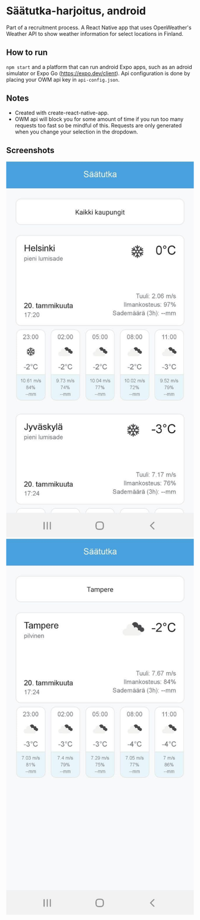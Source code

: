 # Säätutka-harjoitus, android

Part of a recruitment process. A React Native app that uses OpenWeather's
Weather API to show weather information for select locations in Finland.

## How to run

`npm start` and a platform that can run android Expo apps, such as an adroid
simulator or Expo Go (https://expo.dev/client). Api configuration is done by
placing your OWM api key in `api-config.json`.

## Notes
* Created with create-react-native-app.
* OWM api will block you for some amount of time if you run too many requests
too fast so be mindful of this. Requests are only generated when you change your
selection in the dropdown.

## Screenshots
![A view showing all cities](./screenshots/AllCities.jpg)
![A view showing all cities](./screenshots/Tampere.jpg)